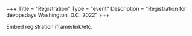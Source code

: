 +++
Title = "Registration"
Type = "event"
Description = "Registration for devopsdays Washington, D.C. 2022"
+++

<div style="width:100%; text-align:left;">

Embed registration iframe/link/etc.
</div></div>
</div>
